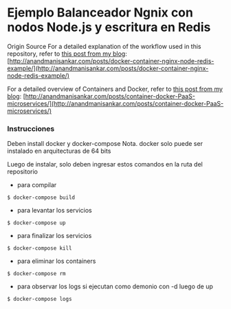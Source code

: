 # Ejemplo Balanceador Ngnix con nodos Node.js y escritura en Redis



Origin Source
For a detailed explanation of the workflow used in this repository, refer to [this post from my blog](http://anandmanisankar.com/posts/docker-container-nginx-node-redis-example/):
[http://anandmanisankar.com/posts/docker-container-nginx-node-redis-example/](http://anandmanisankar.com/posts/docker-container-nginx-node-redis-example/)

For a detailed overview of Containers and Docker, refer to [this post from my blog](http://anandmanisankar.com/posts/container-docker-PaaS-microservices/):
[http://anandmanisankar.com/posts/container-docker-PaaS-microservices/](http://anandmanisankar.com/posts/container-docker-PaaS-microservices/)


### Instrucciones
Deben install docker y docker-compose
Nota. docker solo puede ser instalado en arquitecturas de 64 bits

Luego de instalar, solo deben ingresar estos comandos en la ruta del repositorio

- para compilar
```console
$ docker-compose build
```
- para levantar los servicios
```console
$ docker-compose up
```

- para finalizar los servicios
```console
$ docker-compose kill
```
- para eliminar los containers
```console
$ docker-compose rm
```
- para observar los logs si ejecutan como demonio con -d luego de up
```console
$ docker-compose logs
```
